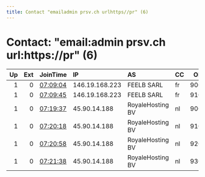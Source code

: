 ```yaml
---
title: Contact "emailadmin prsv.ch urlhttps//pr" (6)
---
```


# Contact: "email:admin prsv.ch url:https://pr" (6)

|   Up |   Ext | JoinTime                                                                                              | IP             | AS               | CC   |   ORp |   Dirp | OS    | Version   | Nickname   |   eFamMembers |
|-----:|------:|:------------------------------------------------------------------------------------------------------|:---------------|:-----------------|:-----|------:|-------:|:------|:----------|:-----------|--------------:|
|    1 |     0 | [07:09:04](https://nusenu.github.io/OrNetStats/w/relay/0DEA75209E2390D75F813DE94162324FDF788473.html) | 146.19.168.223 | FEELB SARL       | fr   |  9000 |      0 | Linux | 0.4.7.13  | prsv       |            98 |
|    1 |     0 | [07:09:45](https://nusenu.github.io/OrNetStats/w/relay/98CBAA511E90518677A544A3ECA98962384B0944.html) | 146.19.168.223 | FEELB SARL       | fr   |  9100 |      0 | Linux | 0.4.7.13  | prsv       |            98 |
|    1 |     0 | [07:19:37](https://nusenu.github.io/OrNetStats/w/relay/E0A6236DAA22F022E2CC516EFF881F30A6700AD1.html) | 45.90.14.188   | RoyaleHosting BV | nl   |  9000 |      0 | Linux | 0.4.7.13  | prsv       |            98 |
|    1 |     0 | [07:20:18](https://nusenu.github.io/OrNetStats/w/relay/B71009E5C803194C96368111D6A5EFD53AD90599.html) | 45.90.14.188   | RoyaleHosting BV | nl   |  9100 |      0 | Linux | 0.4.7.13  | prsv       |            98 |
|    1 |     0 | [07:20:58](https://nusenu.github.io/OrNetStats/w/relay/D03B10A8F8B0329275FDB7E90B0AE62E542FB701.html) | 45.90.14.188   | RoyaleHosting BV | nl   |  9200 |      0 | Linux | 0.4.7.13  | prsv       |            98 |
|    1 |     0 | [07:21:38](https://nusenu.github.io/OrNetStats/w/relay/483CCB926928474F5B3FE27EC987F70BBE1A83B1.html) | 45.90.14.188   | RoyaleHosting BV | nl   |  9300 |      0 | Linux | 0.4.7.13  | prsv       |            98 |
